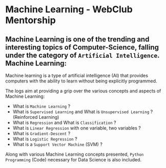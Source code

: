 # Machine Learning - WebClub Mentorship

Machine Learning is one of the trending and interesting topics of Computer-Science, falling under the category of `Artificial Intelligence`.
Machine Learning:
- 
Machine learning is a type of artificial intelligence (AI) that provides computers with the ability to learn without being explicitly programmed.

The logs aim at providing a grip over the various concepts and aspects of Machine Learning:
- What is `Machine Learning` ?
- What is `Supervised Learning` and What is `Unsupervised Learning` ? (Reinforced Learning)
- What is `Regression` and What is `Classification` ?
- What is `Linear Regression` with one variable, two variables ?
- What is `Gradient-Descent` ?
- What is `Logistic Regression` ?
- What is a `Support Vector Machine` (SVM) ?

Along with various Machine Learning concepts presented, `Python Programming` (Code) necessary for Data Science is also included.
